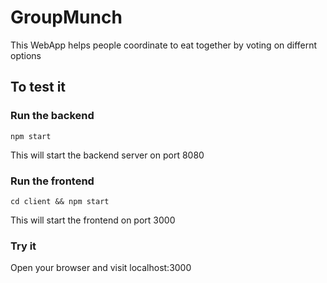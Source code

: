 # GroupMunch

This WebApp helps people coordinate to eat together by voting on differnt options

## To test it

### Run the backend

`npm start`

This will start the backend server on port 8080

### Run the frontend

`cd client && npm start`

This will start the frontend on port 3000

### Try it

Open your browser and visit localhost:3000
